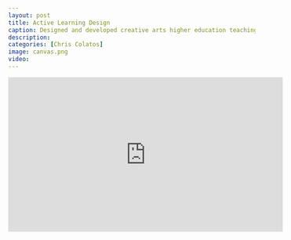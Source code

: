 ```yaml
---
layout: post
title: Active Learning Design
caption: Designed and developed creative arts higher education teaching and active learning applications in multiple modalities for 7 North American campuses.
description: 
categories: [Chris Colatos]
image: canvas.png
video: 
---
```

<iframe width="560" height="315" src="https://www.youtube.com/embed/NeAygKJKSI8" title="YouTube video player" frameborder="0" allow="accelerometer; autoplay; clipboard-write; encrypted-media; gyroscope; picture-in-picture" allowfullscreen></iframe>

